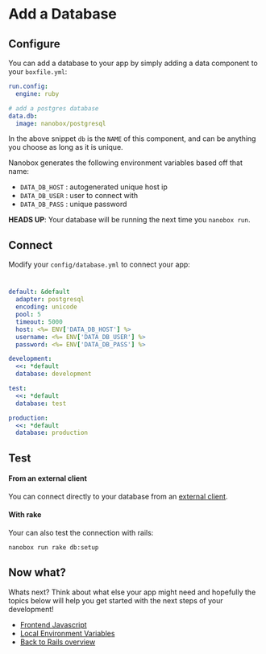 # Add a Database

## Configure

You can add a database to your app by simply adding a data component to your `boxfile.yml`:

<!-- <div class="meta expand" data-method="snippet" data-params="data.db" ></div> -->
<div class="meta expand" data-class="snippet" data-compress="data.db" data-optional-components="postgres,mysql,mongo" ></div>

```yaml
run.config:
  engine: ruby

# add a postgres database
data.db:
  image: nanobox/postgresql
```

In the above snippet `db` is the `NAME` of this component, and can be anything you choose as long as it is unique.

Nanobox generates the following environment variables based off that name:

* `DATA_DB_HOST` : autogenerated unique host ip
* `DATA_DB_USER` : user to connect with
* `DATA_DB_PASS` : unique password

**HEADS UP**: Your database will be running the next time you `nanobox run`.

## Connect

Modify your `config/database.yml` to connect your app:

# <div class="meta" data-method="configFile" data-params="config/database.yml"></div>

```yaml
default: &default
  adapter: postgresql
  encoding: unicode
  pool: 5
  timeout: 5000
  host: <%= ENV['DATA_DB_HOST'] %>
  username: <%= ENV['DATA_DB_USER'] %>
  password: <%= ENV['DATA_DB_PASS'] %>

development:
  <<: *default
  database: development

test:
  <<: *default
  database: test

production:
  <<: *default
  database: production
```

## Test

#### From an external client
You can connect directly to your database from an <a href="https://docs.nanobox.io/local-dev/managing-local-data/" target="\_blank">external client</a>.

#### With rake
Your can also test the connection with rails:

```bash
nanobox run rake db:setup
```

## Now what?
Whats next? Think about what else your app might need and hopefully the topics below will help you get started with the next steps of your development!

* [Frontend Javascript](/ruby/rails/frontend-javascript)
* [Local Environment Variables](/ruby/rails/local-evars)
* [Back to Rails overview](/ruby/rails)

